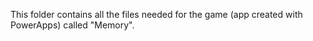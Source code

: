 This folder contains all the files needed for the game (app created with PowerApps) called "Memory".
